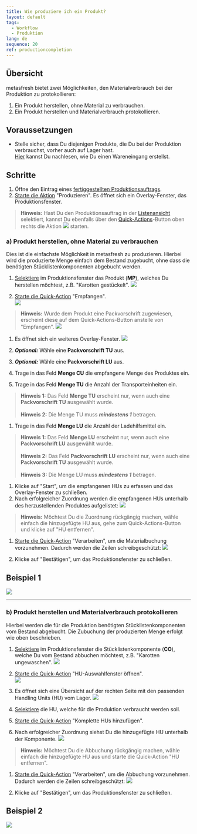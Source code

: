 ```yaml
---
title: Wie produziere ich ein Produkt?
layout: default
tags:
  - Workflow
  - Produktion
lang: de
sequence: 20
ref: productioncompletion
---
```


## Übersicht
metasfresh bietet zwei Möglichkeiten, den Materialverbrauch bei der Produktion zu protokollieren:
1. Ein Produkt herstellen, ohne Material zu verbrauchen.
1. Ein Produkt herstellen und Materialverbrauch protokollieren.

## Voraussetzungen
- Stelle sicher, dass Du diejenigen Produkte, die Du bei der Produktion verbrauchst, vorher auch auf Lager hast.<br>
[Hier](Zu_Bestellung_Wareneingang_erstellen) kannst Du nachlesen, wie Du einen Wareneingang erstellst.

## Schritte
1. Öffne den Eintrag eines [fertiggestellten Produktionsauftrags](NeuerProduktionsauftrag).
1. [Starte die Aktion](AktionStarten) "Produzieren". Es öffnet sich ein Overlay-Fenster, das Produktionsfenster.
 >**Hinweis:** Hast Du den Produktionsauftrag in der [Listenansicht](Ansichten) selektiert, kannst Du ebenfalls über den [Quick-Actions](AktionStarten)-Button oben rechts die Aktion ![](assets/Actionbutton_Produzieren.png) starten.

### a) Produkt herstellen, ohne Material zu verbrauchen
Dies ist die einfachste Möglichkeit in metasfresh zu produzieren. Hierbei wird die produzierte Menge einfach dem Bestand zugebucht, ohne dass die benötigten Stücklistenkomponenten abgebucht werden.

1. [Selektiere](AuswahlBelege) im Produktionsfenster das Produkt (**MP**), welches Du herstellen möchtest, z.B. "Karotten gestückelt".
 ![](assets/ProduktionFertigstellung_Produktionsfenster.png)

1. [Starte die Quick-Action](AktionStarten) "Empfangen".<br>
 ![](assets/ProduktionFertigstellung_empfangen_1.png)<br>
 >**Hinweis:** Wurde dem Produkt eine Packvorschrift zugewiesen, erscheint diese auf dem Quick-Actions-Button anstelle von "Empfangen".
  ![](assets/ProduktionFertigstellung_empfangen_2.png)

1. Es öffnet sich ein weiteres Overlay-Fenster.
 ![](assets/ProduktionFertigstellung-ea202.png)

1. ***Optional:*** Wähle eine **Packvorschrift TU** aus.
1. ***Optional:*** Wähle eine **Packvorschrift LU** aus.
1. Trage in das Feld **Menge CU** die empfangene Menge des Produktes ein.
1. Trage in das Feld **Menge TU** die Anzahl der Transporteinheiten ein.
 >**Hinweis 1:** Das Feld **Menge TU** erscheint nur, wenn auch eine **Packvorschrift TU** ausgewählt wurde.<br><br>
 >**Hinweis 2:** Die Menge TU muss ***mindestens 1*** betragen.

1. Trage in das Feld **Menge LU** die Anzahl der Ladehilfsmittel ein.
 >**Hinweis 1:** Das Feld **Menge LU** erscheint nur, wenn auch eine **Packvorschrift LU** ausgewählt wurde.<br><br>
 >**Hinweis 2:** Das Feld **Packvorschrift LU** erscheint nur, wenn auch eine **Packvorschrift TU** ausgewählt wurde.<br><br>
 >**Hinweis 3:** Die Menge LU muss ***mindestens 1*** betragen.

1. Klicke auf "Start", um die empfangenen HUs zu erfassen und das Overlay-Fenster zu schließen.
1. Nach erfolgreicher Zuordnung werden die empfangenen HUs unterhalb des herzustellenden Produktes aufgelistet:
 ![](assets/ProduktionFertigstellung-a5222.png)
  >**Hinweis:** Möchtest Du die Zuordnung rückgängig machen, wähle einfach die hinzugefügte HU aus, gehe zum Quick-Actions-Button und klicke auf "HU entfernen".

1. [Starte die Quick-Action](AktionStarten) "Verarbeiten", um die Materialbuchung vorzunehmen. Dadurch werden die Zeilen schreibgeschützt:
 ![](assets/ProduktionFertigstellung-ed689.png)

1. Klicke auf "Bestätigen", um das Produktionsfenster zu schließen.

## Beispiel 1
![](assets/ProduktionFertigstellung_walkthrough.gif)

---

### b) Produkt herstellen und Materialverbrauch protokollieren
Hierbei werden die für die Produktion benötigten Stücklistenkomponenten vom Bestand abgebucht. Die Zubuchung der produzierten Menge erfolgt wie oben beschrieben.

1. [Selektiere](AuswahlBelege) im Produktionsfenster die Stücklistenkomponente (**CO**), welche Du vom Bestand abbuchen möchtest, z.B. "Karotten ungewaschen".
 ![](assets/ProduktionFertigstellung_Materialverbrauch.png)

1. [Starte die Quick-Action](AktionStarten) "HU-Auswahlfenster öffnen".<br>
 ![](assets/HU-Auswahlfenster_oeffnen.png)

1. Es öffnet sich eine Übersicht auf der rechten Seite mit den passenden Handling Units (HU) vom Lager.
 ![](assets/ProduktionFertigstellung_Lagerübersicht.png)

1. [Selektiere](AuswahlBelege) die HU, welche für die Produktion verbraucht werden soll.
1. [Starte die Quick-Action](AktionStarten) "Komplette HUs hinzufügen".
1. Nach erfolgreicher Zuordnung siehst Du die hinzugefügte HU unterhalb der Komponente.
![](assets/ProduktionFertigstellung_Abbuchung.png)
 >**Hinweis:** Möchtest Du die Abbuchung rückgängig machen, wähle einfach die hinzugefügte HU aus und starte die Quick-Action "HU entfernen".

1. [Starte die Quick-Action](AktionStarten) "Verarbeiten", um die Abbuchung vorzunehmen. Dadurch werden die Zeilen schreibgeschützt:
 ![](assets/HU_booking_readonly.png)

1. Klicke auf "Bestätigen", um das Produktionsfenster zu schließen.

## Beispiel 2
![](assets/ProduktionFertigstellung_Verbrauch.gif)
